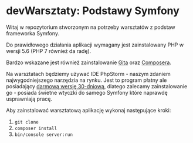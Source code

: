 # devWarsztaty: Podstawy Symfony

Witaj w repozytorium stworzonym na potrzeby warsztatów z podstaw frameworka Symfony.


Do prawidłowego działania aplikacji wymagany jest zainstalowany PHP w wersji 5.6 (PHP 7 również da radę).

Bardzo wskazane jest również zainstalowanie [Gita](https://git-scm.com/book/en/v2/Getting-Started-Installing-Git) oraz 
[Composera](https://getcomposer.org/).

Na warsztatach będziemy używać IDE PhpStorm - naszym zdaniem najwygodniejszego narzędzia na rynku. Jest to program płatny
 ale posiadający [darmową wersję 30-dniową](https://www.jetbrains.com/phpstorm/download/), dlatego zalecamy zainstalowanie
 go - posiada świetne wtyczki do samego Symfony które naprawdę usprawniają pracę.


Aby zainstalować warsztatową aplikację wykonaj następujące kroki:

  1. `git clone`
  2. `composer install`
  3. `bin/console server:run`